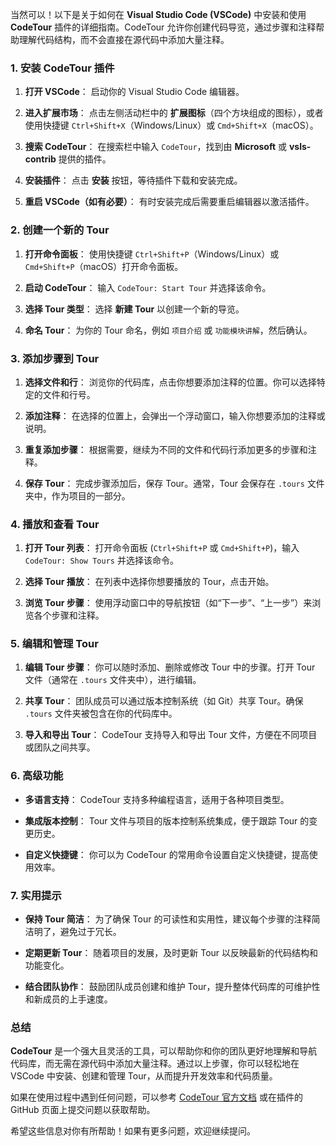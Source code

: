 当然可以！以下是关于如何在 **Visual Studio Code (VSCode)** 中安装和使用 **CodeTour** 插件的详细指南。CodeTour 允许你创建代码导览，通过步骤和注释帮助理解代码结构，而不会直接在源代码中添加大量注释。

### **1. 安装 CodeTour 插件**

1. **打开 VSCode**：
   启动你的 Visual Studio Code 编辑器。

2. **进入扩展市场**：
   点击左侧活动栏中的 **扩展图标**（四个方块组成的图标），或者使用快捷键 `Ctrl+Shift+X`（Windows/Linux）或 `Cmd+Shift+X`（macOS）。

3. **搜索 CodeTour**：
   在搜索栏中输入 `CodeTour`，找到由 **Microsoft** 或 **vsls-contrib** 提供的插件。

4. **安装插件**：
   点击 **安装** 按钮，等待插件下载和安装完成。

5. **重启 VSCode（如有必要）**：
   有时安装完成后需要重启编辑器以激活插件。

### **2. 创建一个新的 Tour**

1. **打开命令面板**：
   使用快捷键 `Ctrl+Shift+P`（Windows/Linux）或 `Cmd+Shift+P`（macOS）打开命令面板。

2. **启动 CodeTour**：
   输入 `CodeTour: Start Tour` 并选择该命令。

3. **选择 Tour 类型**：
   选择 **新建 Tour** 以创建一个新的导览。

4. **命名 Tour**：
   为你的 Tour 命名，例如 `项目介绍` 或 `功能模块讲解`，然后确认。

### **3. 添加步骤到 Tour**

1. **选择文件和行**：
   浏览你的代码库，点击你想要添加注释的位置。你可以选择特定的文件和行号。

2. **添加注释**：
   在选择的位置上，会弹出一个浮动窗口，输入你想要添加的注释或说明。

3. **重复添加步骤**：
   根据需要，继续为不同的文件和代码行添加更多的步骤和注释。

4. **保存 Tour**：
   完成步骤添加后，保存 Tour。通常，Tour 会保存在 `.tours` 文件夹中，作为项目的一部分。

### **4. 播放和查看 Tour**

1. **打开 Tour 列表**：
   打开命令面板 (`Ctrl+Shift+P` 或 `Cmd+Shift+P`)，输入 `CodeTour: Show Tours` 并选择该命令。

2. **选择 Tour 播放**：
   在列表中选择你想要播放的 Tour，点击开始。

3. **浏览 Tour 步骤**：
   使用浮动窗口中的导航按钮（如“下一步”、“上一步”）来浏览各个步骤和注释。

### **5. 编辑和管理 Tour**

1. **编辑 Tour 步骤**：
   你可以随时添加、删除或修改 Tour 中的步骤。打开 Tour 文件（通常在 `.tours` 文件夹中），进行编辑。

2. **共享 Tour**：
   团队成员可以通过版本控制系统（如 Git）共享 Tour。确保 `.tours` 文件夹被包含在你的代码库中。

3. **导入和导出 Tour**：
   CodeTour 支持导入和导出 Tour 文件，方便在不同项目或团队之间共享。

### **6. 高级功能**

- **多语言支持**：
  CodeTour 支持多种编程语言，适用于各种项目类型。

- **集成版本控制**：
  Tour 文件与项目的版本控制系统集成，便于跟踪 Tour 的变更历史。

- **自定义快捷键**：
  你可以为 CodeTour 的常用命令设置自定义快捷键，提高使用效率。

### **7. 实用提示**

- **保持 Tour 简洁**：
  为了确保 Tour 的可读性和实用性，建议每个步骤的注释简洁明了，避免过于冗长。

- **定期更新 Tour**：
  随着项目的发展，及时更新 Tour 以反映最新的代码结构和功能变化。

- **结合团队协作**：
  鼓励团队成员创建和维护 Tour，提升整体代码库的可维护性和新成员的上手速度。

### **总结**

**CodeTour** 是一个强大且灵活的工具，可以帮助你和你的团队更好地理解和导航代码库，而无需在源代码中添加大量注释。通过以上步骤，你可以轻松地在 VSCode 中安装、创建和管理 Tour，从而提升开发效率和代码质量。

如果在使用过程中遇到任何问题，可以参考 [CodeTour 官方文档](https://github.com/microsoft/codetour) 或在插件的 GitHub 页面上提交问题以获取帮助。

希望这些信息对你有所帮助！如果有更多问题，欢迎继续提问。